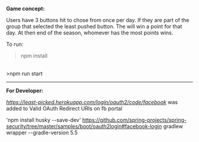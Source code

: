**Game concept:**

Users have 3 buttons hit to chose from once per day. If they are part of the group that selected the least pushed button. The will win a point for that day. At then end of the season, whomever has the most points wins. 


To run: 
>npm install 
<br/>
>npm run start

___
**For Developer:**

*https://least-picked.herokuapp.com/login/oauth2/code/facebook* was added to Valid OAuth Redirect URIs on fb portal

'npm install husky --save-dev'
https://github.com/spring-projects/spring-security/tree/master/samples/boot/oauth2login#facebook-login
gradlew wrapper --gradle-version 5.5